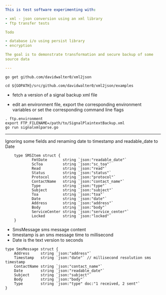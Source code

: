 ```yaml
---
This is test software experimenting with:

- xml - json conversion using an xml library
- ftp transfer tests

Todo 

- database i/o using persist library
- encryption

The goal is to demonstrate transformation and secure backup of some
source data

---
```


```
go get github.com/davidwalter0/xml2json

cd ${GOPATH}/src/github.com/davidwalter0/xml2json/examples
```

- fetch a version of a signal backup xml file 

- edit an environment file, export the corresponding environment
  variables or set the corresponding command line flags

```
. ftp.environment
export FTP_FILENAME=/path/to/SignalPlaintextBackup.xml
go run signalxmlparse.go
```



---

Ignoring some fields and renaming date to timestamp and readable_date
to Date

```
    type SMSItem struct {
            FmtDate       string `json:"readable_date"`
            ScToa         string `json:"sc_toa"`
            Read          string `json:"read"`
            Status        string `json:"status"`
            Protocol      string `json:"protocol"`
            ContactName   string `json:"contact_name"`
            Type          string `json:"type"`
            Subject       string `json:"subject"`
            Toa           string `json:"toa"`
            Date          string `json:"date"`
            Address       string `json:"address"`
            Body          string `json:"body"`
            ServiceCenter string `json:"service_center"`
            Locked        string `json:"locked"`
    }

```

- SmsMessage sms message content
- timestamp is an sms message time to millisecond
- Date is the text version to seconds

```
type SmsMessage struct {
	Address     string `json:"address"`
	Timestamp   string `json:"date"` // millisecond resolution sms timestamp
	ContactName string `json:"contact_name"`
	Date        string `json:"readable_date"`
	Subject     string `json:"subject"`
	Body        string `json:"body"`
	Type        string `json:"type" doc:"1 received, 2 sent"`
}
```